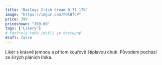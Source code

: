 ```yaml
---
title: "Baileys Irish Cream 0,7l 17%"
image: "https://imgur.com/FOlBfCP"
price: 399
priceshown: "399,00"
tags: ["Likéry"]
# Kontrola toho jestli je dostupný
draft: false
---
```


Likér s krásně jemnou a přitom kouřově štiplavou chutí. Původem pochází ze širých pláních Irska.
